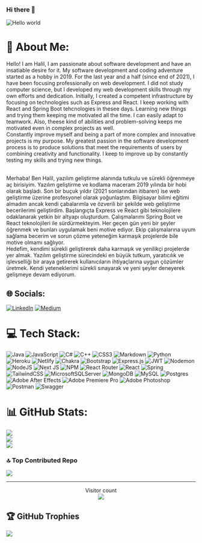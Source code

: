 ### Hi there 👋

<img src="https://raw.githubusercontent.com/sagar-viradiya/sagar-viradiya/master/resources/banner.png" alt="Hello world">

# 💫 About Me:
 Hello! I am Halil, I am passionate about software development and have an insatiable desire for it. My software development and coding adventure started as a hobby in 2019. For the last year and a half (since end of 2021), I have been focusing professionally on web development. I did not study computer science, but I developed my web development skills through my own efforts and dedication. Initially, I created a competent infrastructure by focusing on technologies such as Express and React. I keep working with React and Spring Boot tehcnologies in thesee days. Learning new things and trying them keeping me motivated all the time. I can easily adapt to teamwork. Also, theese kind of abilities and problem-solving  keeps me motivated even in complex projects as well. <br>  Constantly improve myself and being a part of more complex and innovative projects is my purpose. My greatest passion in the software development process is to produce solutions that meet the requirements of users by combining creativity and functionality. I keep to improve up by constantly testing my skills and trying new things.
<br>  <br>  


 Merhaba! Ben Halil, yazılım geliştirme alanında tutkulu ve sürekli öğrenmeye aç birisiyim. Yazılım geliştirme ve kodlama maceram 2019 yılında bir hobi olarak başladı. Son bir buçuk yıldır (2021 sonlarından itibaren) ise web geliştirme üzerine profesyonel olarak yoğunlaştım. Bilgisayar bilimi eğitimi almadım ancak kendi çabalarımla ve özverili bir şekilde web geliştirme becerilerimi geliştirdim. Başlangıçta Express ve React gibi teknolojilere odaklanarak yetkin bir altyapı oluşturdum. Çalışmalarımı Spring Boot ve React teknolojileri ile sürdürmekteyim. Her geçen gün yeni bir şeyler öğrenmek ve bunları uygulamak beni motive ediyor. Ekip çalışmalarına uyum sağlama becerim ve sorun çözme yeteneğim karmaşık projelerde bile motive olmamı sağlıyor. <br> Hedefim, kendimi sürekli geliştirerek daha karmaşık ve yenilikçi projelerde yer almak. Yazılım geliştirme sürecindeki en büyük tutkum, yaratıcılık ve işlevselliği bir araya getirerek kullanıcıların ihtiyaçlarına uygun çözümler üretmek. Kendi yeteneklerimi sürekli sınayarak ve yeni şeyler deneyerek gelişmeye devam ediyorum.






## 🌐 Socials:
[![LinkedIn](https://img.shields.io/badge/LinkedIn-%230077B5.svg?logo=linkedin&logoColor=white)](https://linkedin.com/in/linkedin.com/in/halilkocoglu/) [![Medium](https://img.shields.io/badge/Medium-12100E?logo=medium&logoColor=white)](https://medium.com/@halilkocoglu98) 

# 💻 Tech Stack:
![Java](https://img.shields.io/badge/java-%23ED8B00.svg?style=flat&logo=openjdk&logoColor=white) ![JavaScript](https://img.shields.io/badge/javascript-%23323330.svg?style=flat&logo=javascript&logoColor=%23F7DF1E) ![C#](https://img.shields.io/badge/c%23-%23239120.svg?style=flat&logo=c-sharp&logoColor=white) ![C++](https://img.shields.io/badge/c++-%2300599C.svg?style=flat&logo=c%2B%2B&logoColor=white) ![CSS3](https://img.shields.io/badge/css3-%231572B6.svg?style=flat&logo=css3&logoColor=white) ![Markdown](https://img.shields.io/badge/markdown-%23000000.svg?style=flat&logo=markdown&logoColor=white) ![Python](https://img.shields.io/badge/python-3670A0?style=flat&logo=python&logoColor=ffdd54) ![Heroku](https://img.shields.io/badge/heroku-%23430098.svg?style=flat&logo=heroku&logoColor=white) ![Netlify](https://img.shields.io/badge/netlify-%23000000.svg?style=flat&logo=netlify&logoColor=#00C7B7) ![Chakra](https://img.shields.io/badge/chakra-%234ED1C5.svg?style=flat&logo=chakraui&logoColor=white) ![Bootstrap](https://img.shields.io/badge/bootstrap-%238511FA.svg?style=flat&logo=bootstrap&logoColor=white) ![Express.js](https://img.shields.io/badge/express.js-%23404d59.svg?style=flat&logo=express&logoColor=%2361DAFB) ![JWT](https://img.shields.io/badge/JWT-black?style=flat&logo=JSON%20web%20tokens) ![Nodemon](https://img.shields.io/badge/NODEMON-%23323330.svg?style=flat&logo=nodemon&logoColor=%BBDEAD) ![NodeJS](https://img.shields.io/badge/node.js-6DA55F?style=flat&logo=node.js&logoColor=white) ![Next JS](https://img.shields.io/badge/Next-black?style=flat&logo=next.js&logoColor=white) ![NPM](https://img.shields.io/badge/NPM-%23CB3837.svg?style=flat&logo=npm&logoColor=white) ![React Router](https://img.shields.io/badge/React_Router-CA4245?style=flat&logo=react-router&logoColor=white) ![React](https://img.shields.io/badge/react-%2320232a.svg?style=flat&logo=react&logoColor=%2361DAFB) ![Spring](https://img.shields.io/badge/spring-%236DB33F.svg?style=flat&logo=spring&logoColor=white) ![TailwindCSS](https://img.shields.io/badge/tailwindcss-%2338B2AC.svg?style=flat&logo=tailwind-css&logoColor=white) ![MicrosoftSQLServer](https://img.shields.io/badge/Microsoft%20SQL%20Server-CC2927?style=flat&logo=microsoft%20sql%20server&logoColor=white) ![MongoDB](https://img.shields.io/badge/MongoDB-%234ea94b.svg?style=flat&logo=mongodb&logoColor=white) ![MySQL](https://img.shields.io/badge/mysql-%2300000f.svg?style=flat&logo=mysql&logoColor=white) ![Postgres](https://img.shields.io/badge/postgres-%23316192.svg?style=flat&logo=postgresql&logoColor=white) ![Adobe After Effects](https://img.shields.io/badge/Adobe%20After%20Effects-9999FF.svg?style=flat&logo=Adobe%20After%20Effects&logoColor=white) ![Adobe Premiere Pro](https://img.shields.io/badge/Adobe%20Premiere%20Pro-9999FF.svg?style=flat&logo=Adobe%20Premiere%20Pro&logoColor=white) ![Adobe Photoshop](https://img.shields.io/badge/adobe%20photoshop-%2331A8FF.svg?style=flat&logo=adobe%20photoshop&logoColor=white) ![Postman](https://img.shields.io/badge/Postman-FF6C37?style=flat&logo=postman&logoColor=white) ![Swagger](https://img.shields.io/badge/-Swagger-%23Clojure?style=flat&logo=swagger&logoColor=white)


# 📊 GitHub Stats:
![](https://github-readme-stats.vercel.app/api?username=halilkocoglu&theme=dark&hide_border=false&include_all_commits=true&count_private=false)<br/>
![](https://github-readme-streak-stats.herokuapp.com/?user=halilkocoglu&theme=dark&hide_border=false)<br/>
![](https://github-readme-stats.vercel.app/api/top-langs/?username=halilkocoglu&theme=dark&hide_border=false&include_all_commits=true&count_private=false&layout=compact)


### 🔝 Top Contributed Repo
![](https://github-contributor-stats.vercel.app/api?username=halilkocoglu&limit=5&theme=dark&combine_all_yearly_contributions=true)

---
<p align="center"> 
  Visitor count
  <br>
  <img src="https://profile-counter.glitch.me/halilkocoglu/count.svg" />
</p>


## 🏆 GitHub Trophies
![](https://github-profile-trophy.vercel.app/?username=halilkocoglu&theme=radical&no-frame=false&no-bg=true&margin-w=4)



<!-- Proudly created with GPRM ( https://gprm.itsvg.in ) -->

